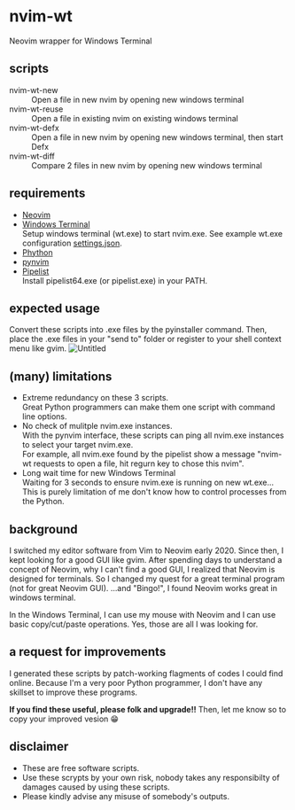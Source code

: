 # nvim-wt
Neovim wrapper for Windows Terminal

## scripts
<dl>
  <dt>nvim-wt-new</dt>
  <dd>Open a file in new nvim by opening new windows terminal</dd>
  <dt>nvim-wt-reuse</dt>
  <dd>Open a file in existing nvim on existing windows terminal</dd>
  <dt>nvim-wt-defx</dt>
  <dd>Open a file in new nvim by opening new windows terminal, then start Defx</dd>
  <dt>nvim-wt-diff</dt>
  <dd>Compare 2 files in new nvim by opening new windows terminal</dd>
</dl>

## requirements
* [Neovim](https://neovim.io/ "Neovim")
* [Windows Terminal](https://github.com/microsoft/terminal "Windows Terminal")  
Setup windows terminal (wt.exe) to start nvim.exe.  See example wt.exe configuration [settings.json](https://github.com/masa300V/nvim-wt/blob/master/settings.json "Windows Terminal setting").
* [Phython](https://www.python.org/ "Python")
* [pynvim](https://github.com/neovim/pynvim "pynvim")
* [Pipelist](https://docs.microsoft.com/en-us/sysinternals/downloads/pipelist "pipelist")  
Install pipelist64.exe (or pipelist.exe) in your PATH.

## expected usage
Convert these scripts into .exe files by the pyinstaller command.  Then, place the .exe files in your "send to" folder or register to your shell context menu like gvim.
![Untitled](https://user-images.githubusercontent.com/37952014/92311901-0ca23c80-ef81-11ea-8294-9e1e5ad9c25d.png)

## (many) limitations
* Extreme redundancy on these 3 scripts.  
Great Python programmers can make them one script with command line options.
* No check of mulitple nvim.exe instances.  
With the pynvim interface, these scripts can ping all nvim.exe instances to select your target nvim.exe.  
For example, all nvim.exe found by the pipelist show a message "nvim-wt requests to open a file, hit regurn key to chose this nvim".
* Long wait time for new Windows Terminal  
Waiting for 3 seconds to ensure nvim.exe is running on new wt.exe...  This is purely limitation of me don't know how to control processes from the Python.

## background
I switched my editor software from Vim to Neovim early 2020.
Since then, I kept looking for a good GUI like gvim.
After spending days to understand a concept of Neovim, why I can't find a good GUI, I realized that Neovim is designed for terminals.  So I changed my quest for a great terminal program (not for great Neovim GUI).
...and "Bingo!", I found Neovim works great in windows terminal.

In the Windows Terminal, I can use my mouse with Neovim and I can use basic copy/cut/paste operations.  Yes, those are all I was looking for.

## a request for improvements
I generated these scripts by patch-working flagments of codes I could find online.
Because I'm a very poor Python programmer, I don't have any skillset to improve these programs.

**If you find these useful, please folk and upgrade!!**
Then, let me know so to copy your improved vesion 😁

## disclaimer
* These are free software scripts.
* Use these scrypts by your own risk, nobody takes any responsibilty of damages caused by using these scripts.
* Please kindly advise any misuse of somebody's outputs.
